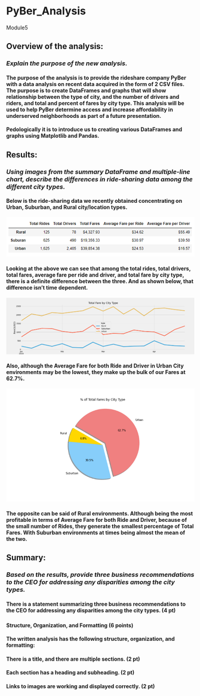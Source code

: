 # PyBer_Analysis
Module5
##
## Overview of the analysis: 
### *Explain the purpose of the new analysis.*
#### The purpose of the analysis is to provide the rideshare company PyBer with a data analysis on recent data acquired in the form of 2 CSV files. The purpose is to create DataFrames and graphs that will show relationship between the type of city, and the number of drivers and riders, and total and percent of fares by city type. This analysis will be used to help PyBer determine access and increase affordability in underserved neighborhoods as part of a future presentation. 
#### Pedologically it is to introduce us to creating various DataFrames and graphs using Matplotlib and Pandas. 
## 
## Results:
### *Using images from the summary DataFrame and multiple-line chart, describe the differences in ride-sharing data among the different city types.* 
#### Below is the ride-sharing data we recently obtained concentrating on Urban, Suburban, and Rural city/location types. 
![picture alt](https://github.com/Chipsheffield/PyBer_Analysis/blob/main/analysis/PyBer%20Challange%20DataFrame.png)
####
#### Looking at the above we can see that among the total rides, total drivers, total fares, average fare per ride and driver, and total fare by city type, there is a definite difference between the three. And as shown below, that difference isn’t time dependent. 
![picture alt](https://github.com/Chipsheffield/PyBer_Analysis/blob/main/analysis/PyBer_fare_summary.png)
#### 
#### Also, although the Average Fare for both Ride and Driver in Urban City environments may be the lowest, they make up the bulk of our Fares at 62.7%.

![picture alt]( https://github.com/Chipsheffield/PyBer_Analysis/blob/main/analysis/Fig5.png)  
#### The opposite can be said of Rural environments. Although being the most profitable in terms of Average Fare for both Ride and Driver, because of the small number of Rides, they generate the smallest percentage of Total Fares. With Suburban environments at times being almost the mean of the two.   

#### 
## 
## Summary: 
### *Based on the results, provide three business recommendations to the CEO for addressing any disparities among the city types.* 
#### 
#### There is a statement summarizing three business recommendations to the CEO for addressing any disparities among the city types. (4 pt)
###
#### Structure, Organization, and Formatting (6 points)
#### The written analysis has the following structure, organization, and formatting:

#### There is a title, and there are multiple sections. (2 pt)
#### Each section has a heading and subheading. (2 pt)
#### Links to images are working and displayed correctly. (2 pt)


